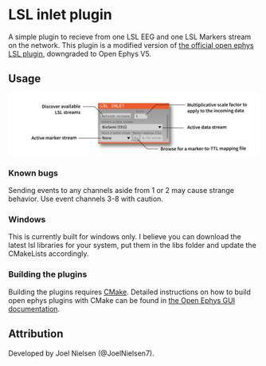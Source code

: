 # LSL inlet plugin 
A simple plugin to recieve from one LSL EEG and one LSL Markers stream on the network. This plugin is a modified version of [the official open ephys LSL plugin](https://github.com/open-ephys-plugins/lab-streaming-layer-io), downgraded to Open Ephys V5. 

## Usage
![LSL Inlet image](./Resources/lsl-overview.png)

### Known bugs
Sending events to any channels aside from 1 or 2 may cause strange behavior. Use event channels 3-8 with caution.

### Windows
This is currently built for windows only. I believe you can download the latest lsl libraries for your system, put them in the libs folder and update the CMakeLists accordingly. 

### Building the plugins
Building the plugins requires [CMake](https://cmake.org/). Detailed instructions on how to build open ephys plugins with CMake can be found in [the Open Ephys GUI documentation](https://open-ephys.github.io/gui-docs/Developer-Guide/Compiling-plugins.html).

## Attribution
Developed by Joel Nielsen (@JoelNielsen7).
